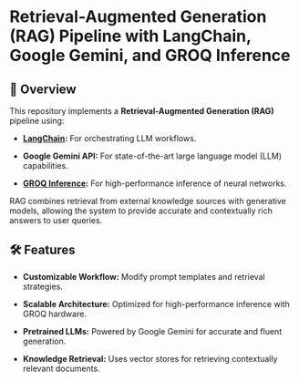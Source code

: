 # Retrieval-Augmented Generation (RAG) Pipeline with LangChain, Google Gemini, and GROQ Inference  

## 🚀 Overview  

This repository implements a **Retrieval-Augmented Generation (RAG)** pipeline using:  

- **[LangChain](https://github.com/hwchase17/langchain):** For orchestrating LLM workflows.  
  
- **Google Gemini API:** For state-of-the-art large language model (LLM) capabilities.  
  
- **[GROQ Inference](https://groq.com):** For high-performance inference of neural networks.  


RAG combines retrieval from external knowledge sources with generative models, allowing the system to provide accurate and contextually rich answers to user queries.  


## 🛠️ Features  
 
- **Customizable Workflow:** Modify prompt templates and retrieval strategies.  
  
- **Scalable Architecture:** Optimized for high-performance inference with GROQ hardware.  
  
- **Pretrained LLMs:** Powered by Google Gemini for accurate and fluent generation.  
  
- **Knowledge Retrieval:** Uses vector stores for retrieving contextually relevant documents.  
 
